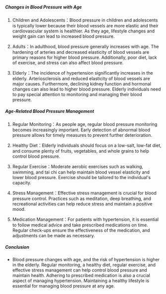 ##### Changes in Blood Pressure with Age

1. Children and Adolescents：Blood pressure in children and adolescents is typically lower because their blood vessels are more elastic and their cardiovascular system is healthier. As they age, lifestyle changes and weight gain can lead to increased blood pressure.

2. Adults：In adulthood, blood pressure generally increases with age. The hardening of arteries and decreased elasticity of blood vessels are primary reasons for higher blood pressure. Additionally, poor diet, lack of exercise, and stress can also affect blood pressure.

3. Elderly：The incidence of hypertension significantly increases in the elderly. Arteriosclerosis and reduced elasticity of blood vessels are major causes. Furthermore, declining kidney function and hormonal changes can also lead to higher blood pressure. Elderly individuals need to pay special attention to monitoring and managing their blood pressure.

##### Age-Related Blood Pressure Management

1. Regular Monitoring：As people age, regular blood pressure monitoring becomes increasingly important. Early detection of abnormal blood pressure allows for timely measures to prevent further deterioration.

2. Healthy Diet：Elderly individuals should focus on a low-salt, low-fat diet, and consume plenty of fruits, vegetables, and whole grains to help control blood pressure.

3. Regular Exercise：Moderate aerobic exercises such as walking, swimming, and tai chi can help maintain blood vessel elasticity and lower blood pressure. Exercise should be tailored to the individual's capacity.

4. Stress Management：Effective stress management is crucial for blood pressure control. Practices such as meditation, deep breathing, and recreational activities can help reduce stress and maintain a positive mood.

5. Medication Management：For patients with hypertension, it is essential to follow medical advice and take prescribed medications on time. Regular check-ups ensure the effectiveness of the medication, and adjustments can be made as necessary.

##### Conclusion
* Blood pressure changes with age, and the risk of hypertension is higher in the elderly. Regular monitoring, a healthy diet, regular exercise, and effective stress management can help control blood pressure and maintain health. Adhering to prescribed medication is also a crucial aspect of managing hypertension. Maintaining a healthy lifestyle is essential for managing blood pressure at any age.